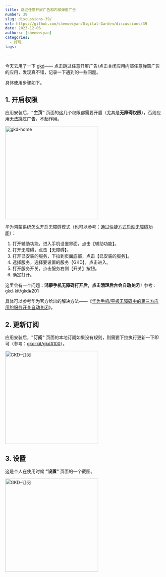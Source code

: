 ```yaml
---
title: 跳过任意开屏广告和内部弹窗广告
number: 39
slug: discussions-39/
url: https://github.com/shenweiyan/Digital-Garden/discussions/39
date: 2023-12-06
authors: [shenweiyan]
categories: 
  - 好玩
tags: 

---
```


今天去用了一下 [gkd](https://github.com/gkd-kit/gkd)—— 点击跳过任意开屏广告/点击关闭应用内部任意弹窗广告的应用，发现真不错，记录一下遇到的一些问题。

<!-- more -->

具体使用步骤如下。

## 1. 开启权限

应用安装后，**"主页"** 页面的这几个权限都需要开启（尤其是**无障碍权限**），否则应用无法跳过广告，不起作用。   

<img width=300px src="https://slab-1251708715.cos.ap-guangzhou.myqcloud.com/KGarden/2023/gkd-home.jpg" alt="gkd-home">

华为鸿蒙系统怎么开启无障碍模式（也可以参考：[通过快捷方式启动无障碍功能](https://consumer.huawei.com/cn/support/content/zh-cn15849085/)）： 
   
1. 打开辅助功能，进入手机设置界面，点击【辅助功能】。
2. 打开无障碍，点击【无障碍】。
3. 打开已安装的服务，下拉到页面底部，点击【已安装的服务】。
4. 选择服务，选择要设置的服务【GKD】，点击进入。
5. 打开服务开关，点击服务右侧【开关】按钮。
6. 确定打开。

这里会有一个问题：**鸿蒙手机无障碍打开后，点击清理后台会自动关闭**！参考：[gkd-kit/gkd#201](https://github.com/gkd-kit/gkd/issues/201)

具体可以参考华为官方给出的解决方法——《[华为手机/平板无障碍中的第三方应用的服务开关自动关闭](https://consumer.huawei.com/cn/support/content/zh-cn00410039/)》。


## 2. 更新订阅

应用安装后，**"订阅"** 页面的本地订阅如果没有规则，则需要下拉执行更新一下即可（参考：[gkd-kit/gkd#100](https://github.com/gkd-kit/gkd/issues/100)）。

<img width=300px src="https://slab-1251708715.cos.ap-guangzhou.myqcloud.com/KGarden/2023/gkd-dy.jpg" alt="GKD-订阅">

## 3. 设置

这是个人在使用时候 **"设置"** 页面的一个截图。    

<img width=300px src="https://slab-1251708715.cos.ap-guangzhou.myqcloud.com/KGarden/2023/gkd-setting.jpg" alt="GKD-订阅">


<script src="https://giscus.app/client.js"
	data-repo="shenweiyan/Digital-Garden"
	data-repo-id="R_kgDOKgxWlg"
	data-mapping="number"
	data-term="39"
	data-reactions-enabled="1"
	data-emit-metadata="0"
	data-input-position="bottom"
	data-theme="light"
	data-lang="zh-CN"
	crossorigin="anonymous"
	async>
</script>

